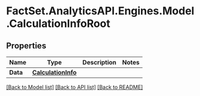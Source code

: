 # FactSet.AnalyticsAPI.Engines.Model.CalculationInfoRoot

## Properties

Name | Type | Description | Notes
------------ | ------------- | ------------- | -------------
**Data** | [**CalculationInfo**](CalculationInfo.md) |  | 

[[Back to Model list]](../README.md#documentation-for-models) [[Back to API list]](../README.md#documentation-for-api-endpoints) [[Back to README]](../README.md)

